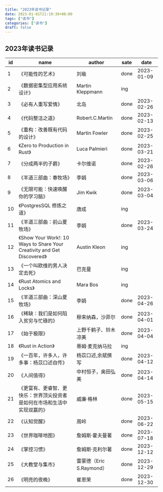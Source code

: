 ```yaml
---
title: "2023年读书记录"
date: 2023-01-01T21:19:39+08:00
tags: ["读书"]
categories: ["读书"]
draft: false
---
```


## 2023年读书记录

| id  | name                                                                     | author                   | sate | date       |
| --- | ------------------------------------------------------------------------ | ------------------------ | ---- | ---------- |
| 1   | 《可能性的艺术》                                                         | 刘瑜                     | done | 2023-01-09 |
| 2   | 《数据密集型应用系统设计》                                               | Martin Kleppmann         | ing  |
| 3   | 《必有人重写爱情》                                                       | 北岛                     | done | 2023-02-26 |
| 4   | 《代码整洁之道》                                                         | Robert.C.Martin          | done | 2023-02-13 |
| 5   | 《重构：改善既有代码的设计》                                             | Martin Fowler            | done | 2023-02-25 |
| 6   | 《Zero to Production in Rust》                                           | Luca Palmieri            | done | 2023-03-21 |
| 7   | 《分成两半的子爵》                                                       | 卡尔维诺                 | done | 2023-02-26 |
| 8   | 《羊道三部曲：春牧场》                                                   | 李娟                     | done | 2023-03-06 |
| 9   | 《无限可能：快速唤醒你的学习脑》                                         | Jim Kwik                 | done | 2023-03-04 |
| 10  | 《PostgresSQL 修炼之道》                                                 | 唐成                     | ing  |            |
| 11  | 《羊道三部曲：前山夏牧场》                                               | 李娟                     | done | 2023-03-24 |
| 12  | 《Show Your Work!: 10 Ways to Share Your Creativity and Get Discovered》 | Austin Kleon             | ing  |            |
| 13  | 《一个叫欧维的男人决定去死》                                             | 巴克曼                   | ing  |            |
| 14  | 《Rust Atomics and Locks》                                               | Mara Bos                 | ing  |            |
| 15  | 《羊道三部曲：深山夏牧场》                                               | 李娟                     | done | 2023-04-26 |
| 16  | 《稀缺：我们是如何陷入贫穷与忙碌的》                                     | 穆来纳森，沙菲尔         | done | 2023-04-01 |
| 17  | 《始于极限》                                                             | 上野千鹤子、铃木凉美     | done | 2023-04-04 |
| 18  | 《Rust in Action》                                                       | 蒂姆·麦克纳马拉          | ing  |            |
| 19  | 《一百年，许多人，许多事：杨苡口述自传》                                 | 杨苡口述,余斌撰写        | done | 2023-04-12 |
| 20  | 《人间值得》                                                             | 中村恒子，奥田弘美       | done | 2023-04-14 |
| 21  | 《更富有、更睿智、更快乐：世界顶尖投资者是如何在市场和生活中实现双赢的》 | 威廉·格林                | done | 2023-05-15 |
| 22  | 《认知觉醒》                                                             | 周岭                     | done | 2023-06-22 |
| 23  | 《世界咖啡地图》                                                         | 詹姆斯·霍夫曼著          | done | 2023-07-18 |
| 24  | 《掌控习惯》                                                             | 詹姆斯·克利尔著          | done | 2023-12-12 |
| 25  | 《大教堂与集市》                                                         | 雷蒙德（Eric S.Raymond） | done | 2023-12-29 |
| 26  | 《明亮的夜晚》                                                           | 崔恩荣                   | done | 2023-12-30 |
